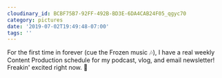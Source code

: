```yaml
---
cloudinary_id: BCBF75B7-92FF-492B-BD3E-6DA4CAB24F05_qgyc70
category: pictures
date: '2019-07-02T19:49:48-07:00'
tags: ''
---
```


For the first time in forever (cue the Frozen music 🎶), I have a real weekly Content Production schedule for my podcast, vlog, and email newsletter! Freakin' excited right now. 🙌